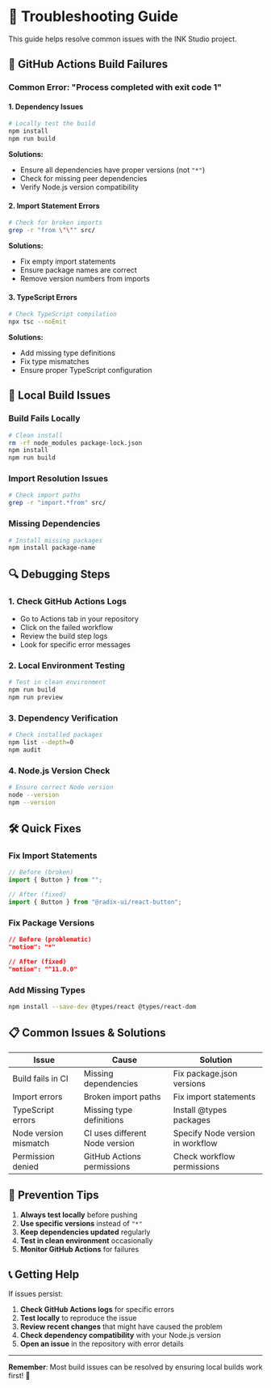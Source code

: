 # 🔧 Troubleshooting Guide

This guide helps resolve common issues with the INK Studio project.

## 🚨 GitHub Actions Build Failures

### Common Error: "Process completed with exit code 1"

#### 1. **Dependency Issues**
```bash
# Locally test the build
npm install
npm run build
```

**Solutions:**
- Ensure all dependencies have proper versions (not `"*"`)
- Check for missing peer dependencies
- Verify Node.js version compatibility

#### 2. **Import Statement Errors**
```bash
# Check for broken imports
grep -r "from \"\"" src/
```

**Solutions:**
- Fix empty import statements
- Ensure package names are correct
- Remove version numbers from imports

#### 3. **TypeScript Errors**
```bash
# Check TypeScript compilation
npx tsc --noEmit
```

**Solutions:**
- Add missing type definitions
- Fix type mismatches
- Ensure proper TypeScript configuration

## 🐛 Local Build Issues

### Build Fails Locally
```bash
# Clean install
rm -rf node_modules package-lock.json
npm install
npm run build
```

### Import Resolution Issues
```bash
# Check import paths
grep -r "import.*from" src/
```

### Missing Dependencies
```bash
# Install missing packages
npm install package-name
```

## 🔍 Debugging Steps

### 1. **Check GitHub Actions Logs**
- Go to Actions tab in your repository
- Click on the failed workflow
- Review the build step logs
- Look for specific error messages

### 2. **Local Environment Testing**
```bash
# Test in clean environment
npm run build
npm run preview
```

### 3. **Dependency Verification**
```bash
# Check installed packages
npm list --depth=0
npm audit
```

### 4. **Node.js Version Check**
```bash
# Ensure correct Node version
node --version
npm --version
```

## 🛠️ Quick Fixes

### Fix Import Statements
```javascript
// Before (broken)
import { Button } from "";

// After (fixed)
import { Button } from "@radix-ui/react-button";
```

### Fix Package Versions
```json
// Before (problematic)
"motion": "*"

// After (fixed)
"motion": "^11.0.0"
```

### Add Missing Types
```bash
npm install --save-dev @types/react @types/react-dom
```

## 📋 Common Issues & Solutions

| Issue | Cause | Solution |
|-------|-------|----------|
| Build fails in CI | Missing dependencies | Fix package.json versions |
| Import errors | Broken import paths | Fix import statements |
| TypeScript errors | Missing type definitions | Install @types packages |
| Node version mismatch | CI uses different Node version | Specify Node version in workflow |
| Permission denied | GitHub Actions permissions | Check workflow permissions |

## 🚀 Prevention Tips

1. **Always test locally** before pushing
2. **Use specific versions** instead of `"*"`
3. **Keep dependencies updated** regularly
4. **Test in clean environment** occasionally
5. **Monitor GitHub Actions** for failures

## 📞 Getting Help

If issues persist:

1. **Check GitHub Actions logs** for specific errors
2. **Test locally** to reproduce the issue
3. **Review recent changes** that might have caused the problem
4. **Check dependency compatibility** with your Node.js version
5. **Open an issue** in the repository with error details

---

**Remember**: Most build issues can be resolved by ensuring local builds work first! 🎯
